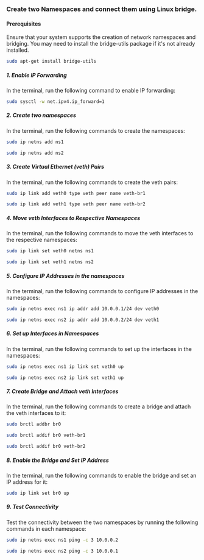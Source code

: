 ### Create two Namespaces and connect them using Linux bridge.

#### Prerequisites
Ensure that your system supports the creation of network namespaces and bridging. You may need to install the bridge-utils package if it's not already installed.

```bash
sudo apt-get install bridge-utils
```

##### 1. Enable IP Forwarding
In the terminal, run the following command to enable IP forwarding:

```bash
sudo sysctl -w net.ipv4.ip_forward=1
```

##### 2. Create two namespaces
In the terminal, run the following commands to create the namespaces:

```bash
sudo ip netns add ns1
```

```bash
sudo ip netns add ns2
```

##### 3. Create Virtual Ethernet (veth) Pairs
In the terminal, run the following commands to create the veth pairs:

```bash
sudo ip link add veth0 type veth peer name veth-br1
```

```bash
sudo ip link add veth1 type veth peer name veth-br2
```

##### 4. Move veth Interfaces to Respective Namespaces
In the terminal, run the following commands to move the veth interfaces to the respective namespaces:

```bash
sudo ip link set veth0 netns ns1
```

```bash
sudo ip link set veth1 netns ns2
```

##### 5. Configure IP Addresses in the namespaces
In the terminal, run the following commands to configure IP addresses in the namespaces:

```bash
sudo ip netns exec ns1 ip addr add 10.0.0.1/24 dev veth0
```

```bash
sudo ip netns exec ns2 ip addr add 10.0.0.2/24 dev veth1
```

##### 6. Set up Interfaces in Namespaces
In the terminal, run the following commands to set up the interfaces in the namespaces:

```bash
sudo ip netns exec ns1 ip link set veth0 up
```

```bash
sudo ip netns exec ns2 ip link set veth1 up
```

##### 7. Create Bridge and Attach veth Interfaces
In the terminal, run the following commands to create a bridge and attach the veth interfaces to it:

```bash
sudo brctl addbr br0
```

```bash
sudo brctl addif br0 veth-br1
```

```bash
sudo brctl addif br0 veth-br2
```

##### 8. Enable the Bridge and Set IP Address
In the terminal, run the following commands to enable the bridge and set an IP address for it:

```bash
sudo ip link set br0 up
```

##### 9. Test Connectivity
Test the connectivity between the two namespaces by running the following commands in each namespace:
    
 ```bash
sudo ip netns exec ns1 ping -c 3 10.0.0.2
```

```bash
sudo ip netns exec ns2 ping -c 3 10.0.0.1
```

   
